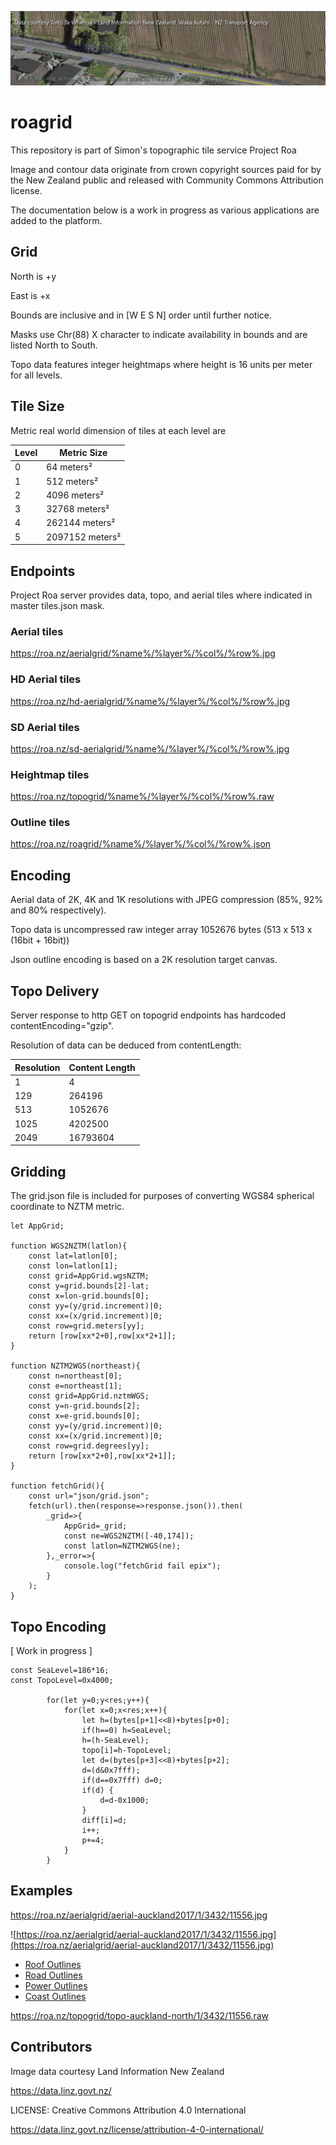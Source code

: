 ![airport road](farmsim.png)

# roagrid
This repository is part of Simon's topographic tile service Project Roa

Image and contour data originate from crown copyright sources paid for by the New Zealand public and released with Community Commons Attribution license.

The documentation below is a work in progress as various applications are added to the platform.

## Grid

North is +y

East is +x

Bounds are inclusive and in [W E S N] order until further notice.

Masks use Chr(88) X character to indicate availability in bounds and are listed North to South. 

Topo data features integer heightmaps where height is 16 units per meter for all levels.

## Tile Size

Metric real world dimension of tiles at each level are

Level | Metric Size
------| ---------
0 | 64 meters²
1 | 512 meters²
2 | 4096 meters²
3 | 32768 meters²
4 | 262144 meters²
5 | 2097152 meters²

## Endpoints

Project Roa server provides data, topo, and aerial tiles where indicated in master tiles.json mask.

### Aerial tiles

  https://roa.nz/aerialgrid/%name%/%layer%/%col%/%row%.jpg

### HD Aerial tiles

  https://roa.nz/hd-aerialgrid/%name%/%layer%/%col%/%row%.jpg
  
### SD Aerial tiles

  https://roa.nz/sd-aerialgrid/%name%/%layer%/%col%/%row%.jpg

### Heightmap tiles

  https://roa.nz/topogrid/%name%/%layer%/%col%/%row%.raw

### Outline tiles

  https://roa.nz/roagrid/%name%/%layer%/%col%/%row%.json

## Encoding

Aerial data of 2K, 4K and 1K resolutions with JPEG compression (85%, 92% and 80% respectively).

Topo data is uncompressed raw integer array 1052676 bytes (513 x 513 x (16bit + 16bit)) 

Json outline encoding is based on a 2K resolution target canvas.

## Topo Delivery

Server response to http GET on topogrid endpoints has hardcoded contentEncoding="gzip".

Resolution of data can be deduced from contentLength:

Resolution | Content Length
-----------| --------------
1 | 4
129 | 264196
513 | 1052676 
1025 | 4202500
2049 | 16793604

## Gridding

The grid.json file is included for purposes of converting WGS84 spherical coordinate to NZTM metric.

```
let AppGrid;

function WGS2NZTM(latlon){
	const lat=latlon[0];
	const lon=latlon[1];
	const grid=AppGrid.wgsNZTM;
	const y=grid.bounds[2]-lat;
	const x=lon-grid.bounds[0];
	const yy=(y/grid.increment)|0;
	const xx=(x/grid.increment)|0;
	const row=grid.meters[yy];
	return [row[xx*2+0],row[xx*2+1]];
}

function NZTM2WGS(northeast){
	const n=northeast[0];
	const e=northeast[1];
	const grid=AppGrid.nztmWGS;
	const y=n-grid.bounds[2];
	const x=e-grid.bounds[0];
	const yy=(y/grid.increment)|0;
	const xx=(x/grid.increment)|0;
	const row=grid.degrees[yy];
	return [row[xx*2+0],row[xx*2+1]];
}

function fetchGrid(){
	const url="json/grid.json";
	fetch(url).then(response=>response.json()).then(
		_grid=>{
			AppGrid=_grid;		
			const ne=WGS2NZTM([-40,174]);
			const latlon=NZTM2WGS(ne);
		},_error=>{
			console.log("fetchGrid fail epix");
		}
	);
}

```

## Topo Encoding

[ Work in progress ] 

```
const SeaLevel=186*16;
const TopoLevel=0x4000;

		for(let y=0;y<res;y++){
			for(let x=0;x<res;x++){
				let h=(bytes[p+1]<<8)+bytes[p+0];
				if(h==0) h=SeaLevel;
				h=(h-SeaLevel);	
				topo[i]=h-TopoLevel;
				let d=(bytes[p+3]<<8)+bytes[p+2];
				d=(d&0x7fff);
				if(d==0x7fff) d=0;
				if(d) {
					d=d-0x1000;
				}
				diff[i]=d;
				i++;
				p+=4;
			}
		}
```

## Examples

https://roa.nz/aerialgrid/aerial-auckland2017/1/3432/11556.jpg

![https://roa.nz/aerialgrid/aerial-auckland2017/1/3432/11556.jpg](https://roa.nz/aerialgrid/aerial-auckland2017/1/3432/11556.jpg)

* [Roof Outlines](https://roa.nz/roagrid/roof/1/3432/11556.json)
* [Road Outlines](https://roa.nz/roagrid/transit/1/3432/11556.json)
* [Power Outlines](https://roa.nz/roagrid/power/1/3432/11332.json)
* [Coast Outlines](https://roa.nz/roagrid/coast/1/3432/11546.json)

https://roa.nz/topogrid/topo-auckland-north/1/3432/11556.raw


## Contributors

Image data courtesy Land Information New Zealand

https://data.linz.govt.nz/

LICENSE: Creative Commons Attribution 4.0 International

https://data.linz.govt.nz/license/attribution-4-0-international/
